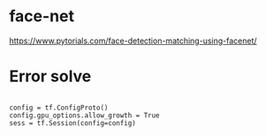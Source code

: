 # face-net

https://www.pytorials.com/face-detection-matching-using-facenet/

# Error solve
```

config = tf.ConfigProto()
config.gpu_options.allow_growth = True
sess = tf.Session(config=config)
```
